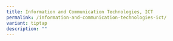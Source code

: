 ```yaml
---
title: Information and Communication Technologies, ICT
permalink: /information-and-communication-technologies-ict/
variant: tiptap
description: ""
---
```

